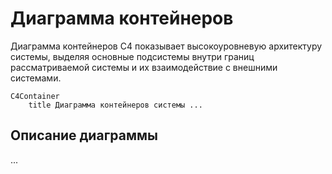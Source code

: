 # Диаграмма контейнеров
Диаграмма контейнеров C4 показывает высокоуровневую архитектуру системы, выделяя основные подсистемы внутри границ рассматриваемой системы и их взаимодействие с внешними системами.

```mermaid
C4Container
    title Диаграмма контейнеров системы ...
```

## Описание диаграммы
...